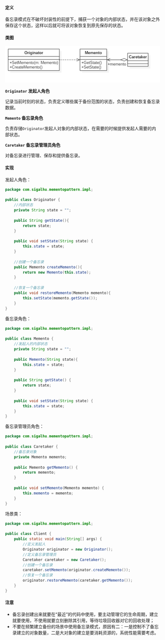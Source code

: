 #### 定义

备忘录模式在不破坏封装性的前提下，捕获一个对象的内部状态，并在该对象之外保存这个状态，这样以后就可将该对象恢复到原先保存的状态。

#### 类图

![](pic\1.png)

**`Originator` 发起人角色**

记录当前时刻的状态，负责定义哪些属于备份范围的状态，负责创建和恢复备忘录数据。

**`Memento` 备忘录角色**

负责存储`Originator`发起人对象的内部状态，在需要的时候提供发起人需要的内部状态。

**`Caretaker` 备忘录管理员角色**

对备忘录进行管理、保存和提供备忘录。


#### 实现

发起人角色：
```java
package com.sigalhu.mementopattern.impl;

public class Originator {
    //内部状态
    private String state = "";

    public String getState(){
        return state;
    }

    public void setState(String state) {
        this.state = state;
    }

    //创建一个备忘录
    public Memento createMemento(){
        return new Memento(this.state);
    }

    //恢复一个备忘录
    public void restoreMemento(Memento memento){
        this.setState(memento.getState());
    }
}
```
备忘录角色：
```java
package com.sigalhu.mementopattern.impl;

public class Memento {
    //发起人的内部状态
    private String state = "";

    public Memento(String state){
        this.state = state;
    }

    public String getState() {
        return state;
    }

    public void setState(String state) {
        this.state = state;
    }
}
```
备忘录管理员角色：
```java
package com.sigalhu.mementopattern.impl;

public class Caretaker {
    //备忘录对象
    private Memento memento;

    public Memento getMemento() {
        return memento;
    }

    public void setMemento(Memento memento) {
        this.memento = memento;
    }
}
```
场景类：
```java
package com.sigalhu.mementopattern.impl;

public class Client {
    public static void main(String[] args) {
        //定义发起人
        Originator originator = new Originator();
        //定义备忘录管理员
        Caretaker caretaker = new Caretaker();
        //创建一个备忘录
        caretaker.setMemento(originator.createMemento());
        //恢复一个备忘录
        originator.restoreMemento(caretaker.getMemento());
    }
}
```

#### 注意

* 备忘录创建出来就要在“最近”的代码中使用，要主动管理它的生命周期，建立就要使用，不使用就要立刻删除其引用，等待垃圾回收器对它的回收处理；
* 不要在频繁建立备份的场景中使用备忘录模式，原因有二：一是控制不了备忘录建立的对象数量，二是大对象的建立是要消耗资源的，系统性能需要考虑。